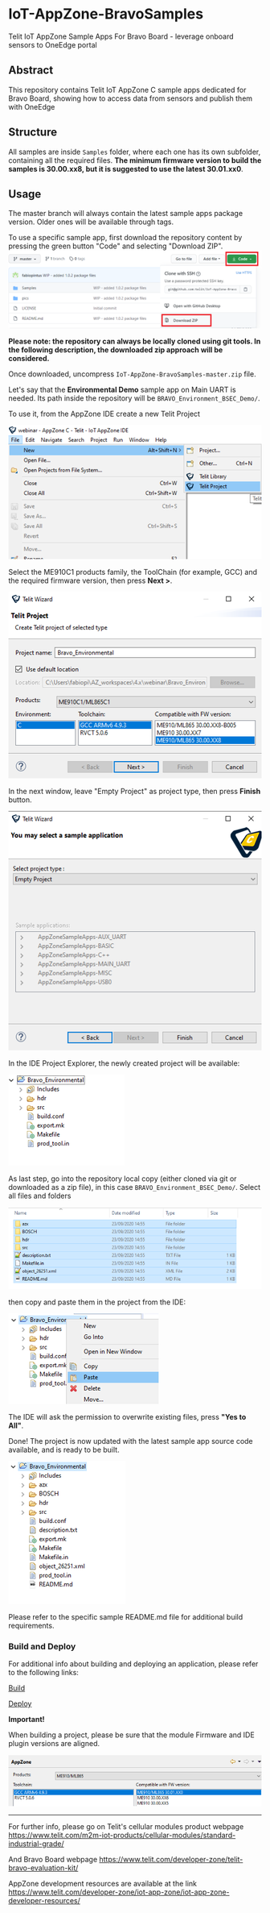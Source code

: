# IoT-AppZone-BravoSamples
Telit IoT AppZone Sample Apps For Bravo Board - leverage onboard sensors to OneEdge portal

## Abstract

This repository contains Telit IoT AppZone C sample apps dedicated for Bravo Board, showing how to access data from sensors and publish them with OneEdge

## Structure
All samples are inside `Samples` folder, where each one has its own subfolder, containing all the required files. **The minimum firmware version to build the samples is 30.00.xx8, but it is suggested to use the latest 30.01.xx0**.


## Usage

The master branch will always contain the latest sample apps package version. Older ones will be available through tags.

To use a specific sample app, first download the repository content by pressing the green button "Code" and selecting "Download ZIP".
![](./pics/downloadZip.png)

**Please note: the repository can always be locally cloned using git tools. In the following description, the downloaded zip approach will be considered.**


Once downloaded, uncompress `IoT-AppZone-BravoSamples-master.zip` file.

Let's say that the **Environmental Demo** sample app on Main UART is needed. Its path inside the repository will be `BRAVO_Environment_BSEC_Demo/`.

To use it, from the AppZone IDE create a new Telit Project

![](./pics/new_project.png)

Select the ME910C1 products family, the ToolChain (for example, GCC) and the required firmware version, then press **Next >**.

![](./pics/project_conf.png)

In the next window, leave "Empty Project" as project type, then press **Finish** button.

![](./pics/empty_project.png)


In the IDE Project Explorer, the newly created project will be available:

![](./pics/project_ide.png)

As last step, go into the repository local copy (either cloned via git or downloaded as a zip file), in this case `BRAVO_Environment_BSEC_Demo/`. Select all files and folders

![](./pics/project_files.png)

then copy and paste them in the project from the IDE:

![](./pics/paste_files.png)

The IDE will ask the permission to overwrite existing files, press **"Yes to All"**.

Done! The project is now updated with the latest sample app source code available, and is ready to be built.

![](./pics/project_complete.png)

Please refer to the specific sample README.md file for additional build requirements.

### Build and Deploy

For additional info about building and deploying an application, please refer to the following links:

[Build](https://s3.amazonaws.com/site_support/Telit/AppZone-SDK/User+Guides+AppZone+2.0/az-c-m2mb-ug-r1/index.html#!Documents/buildapplications.htm)

[Deploy](https://s3.amazonaws.com/site_support/Telit/AppZone-SDK/User+Guides+AppZone+2.0/az-c-m2mb-ug-r1/index.html#!Documents/buildapplications.htm)

**Important!**

When building a project, please be sure that the module Firmware and IDE plugin versions are aligned.

![](./pics/plugin_version.png)

---

For further info, please go on Telit's cellular modules product webpage https://www.telit.com/m2m-iot-products/cellular-modules/standard-industrial-grade/

And Bravo Board webpage
https://www.telit.com/developer-zone/telit-bravo-evaluation-kit/

AppZone development resources are available at the link https://www.telit.com/developer-zone/iot-app-zone/iot-app-zone-developer-resources/

